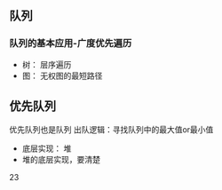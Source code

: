 ## 队列

### 队列的基本应用-广度优先遍历
- 树： 层序遍历
- 图： 无权图的最短路径

## 优先队列
优先队列也是队列
出队逻辑：寻找队列中的最大值or最小值

- 底层实现： 堆
- 堆的底层实现，要清楚

23